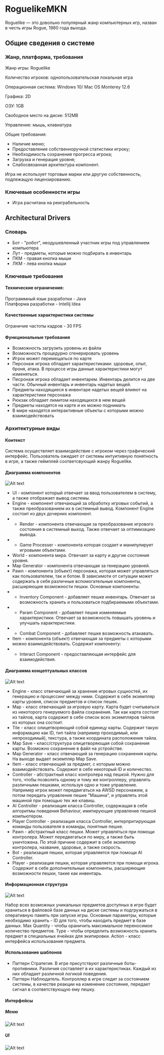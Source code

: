 # RoguelikeMKN
Roguelike — это довольно популярный жанр компьютерных игр, назван в честь игры Rogue, 1980 года выхода.
## Общие сведения о системе
### Жанр, платформа, требования

Жанр игры: Roguelike  

Количество игроков: однопользовательская локальная игра  

Операционная система: Windows 10/ Mac OS Monterey 12.6  

Графика: 2D 

ОЗУ: 1GB  

Свободное место на диске: 512MB   

Управление: мышь, клавиатура  

Общие требования:  
- Наличие меню;
- Предоставление собственноручной статистики игроку;
- Необходимость сохранения прогресса игрока;
- Загрузка и генерация уровня;
- Слабосвязанная архитектура компонент.

Игра не использует торговые марки или другую собственность, подлежащую лицензированию.

### Ключевые особенности игры
-  Игра расчитана на реиграбельность

## Architectural Drivers
### Словарь
- Бот - "робот", неодушевленный участник игры под управлением компьютера
- Лут - предметы, которые можно подбирать в инвентарь
- ПКМ - правая кнопка мыши
- ЛКМ - лева кнопка мыши

### Ключевые требования
#### Технические ограничения: 
Программный язык разработки - Java  
Платформа разработки - Intellij Idea  
#### Качественные характеристики системы
Ограничие частоты кадров - 30 FPS
#### Функциональные требования
- Возможность загрузить уровень из файла
- Возможность процедурно сгенерировать уровень
- Игрок может перемещаться по карте
- Персонаж игрока обладает характеристиками: здоровье, опыт, броня, атака. В процессе игры данные характеристики могут изменяться.
- Песронаж игрока обладает инвентарем. Инвентарь делится на две части. Обычный инвентарь и инвентарь надетых вещей.
- Предметы находящиеся в инвентаре надетых вещей влияют на характеристики персонажа
- Рюкзак обладает лимитом находящихся в нем вещей
- Предметы находятся на карте и их можно поднимать
- В мире находятся интерактивные объекты с которыми можно взаимодействовать

### Архитектурные виды
#### Контекст
Система осуществляет взаимодействие с игроком через графический интерфейс. Пользователь ожидает от системы интуитивную понятность в игре, а также геймплей соответсвующий жанру Roguelike.
#### Диаграмма компонентов 
![Alt text](images/roguelike_component.png?raw=true "Title")

- UI - компонент который отвечает за ввод пользователем в систему, а также отображает вывод системы.
- Engine - компонент отвечающий за обработку игровых событий, а также преобразованием их в системный вывод. Компонент Engine состоит из двух дочерних компонент.
- - Render - компонента отвечающая за преобразование игрового состояния в системный выход. Также отвечает за оптимизацию вывода.
- - Game Processer - компонента которая создает и манипулирует игровыми объектами.
- World - компонента мира. Отвечает за карту и другие состояния уровня.
- Map Generator - компонента отвечающая за генерацию уровней.
- Pawn - компонента (объект) персонажа, которая может управляться как пользователем, так и ботом. В зависимоти от ситуации может содержать в себя различные вспомогательные компоненты, расширяющие возможности пешки. Основные компоненты:
- - Inventory Component - добавляет пешке инвентарь. Отвечает за возможность хранить и пользоваться подбираемыми объектами.
- - Param Component - добавляет пешке изменяемые характеристики. Отвечает за возможность повышать уровень и улучшать характеристики.
- - Combat Component - добавляет пешке возможность атакавать.
- Item - компонента (объект) отвечающая за предметы с которыми можно взаимодействовать. Содержит компоненту:
- - Interact Component - предоставляющая интерфейс для взаимодействия.

#### Диаграмма концептуальных классов
![Alt text](images/roguelike_classes.png?raw=true "Title")

- Engine - класс отвечающий за хранение игровых сущностей, их генерацию и процессинг между ними. Содержит в себе экземпляр карты уровня, список предметов и список пешек.
- Map - класс отвечающий за игровую карту. Карта будет считываться из некоторого генеруемого файла сохранения. Так как карта состоит из тайлов, карта содержит в себе список всех экземпляров тайлов из которых она состоит.
- Tile - класс олицетворяющий собой единицу карты. Содержит такую информацию как ID, тип тайла (например проходимый, или непроходимый), текстура, а также координата расположения тайла.
- Map Save - класс/структура олицетворяющая собой сохранения карты. Возможно сохранение в файл на устройстве.
- Map Generator - класс отвечающий за генерацию сохранения карты. На выходе выдает экземпляр Map Save.
- Item - класс отвечающий за предмет, с которым можно взаимодействовать. Содержит в себе некоторый ID и количество.
- Controller - абстрактный класс контролера над пешкой. Нужно для того, чтобы позволять одному и тому же контроллеру, управлять различными пешками, используя одно и тоже управление. Например игрок может передвигаться на AWSD персонажем, а потом передать управление пешке "Машина", и управлять этой машиной при помощью тех же клавиш.
- AI Controller - реализация класса Controller, содержащая в себе алгоритмы поведения Behaviour, имитирующие управление пешкой компьютером.
- Player Controller - реализация класса Controller, интерпритирующая команды пользователя в команды, понятные пешке.
- Pawn - абстрактный класс пешки. Может управляться при помощи контролера. Может передвегаться по миру, а также быть уничтожена. По этой причине содержит в себе экземпляр контролера, название, здоровье, а также скорость.
- Bot - реализация пешки, которая управляется при помощи AI Controller.
- Player - реализация пешки, которая управляется при помощи игрока. Содержит в себе дополнительные компоненты, расширяющие возможности пешки, такие как инвентарь.
#### Информационная структура
![Alt text](images/ItemDB.png?raw=true "Title")

Набор всех возможных уникальных предметов доступных в игре будет храниться в файловой базе данных на диске системы и подгружаться в оперативную память при запуске игры. Основные параметры, которые необходимо хранить - ID для того, чтобы находить предмет в базе данных. Max Quantity - чтобы ораничить максимальное переносимое количество предметов. Type - чтобы определить возможность хранить предмет в специальных ячейках для экипировки. Action - класс интерфейса использования предмета.
#### Использование шаблонов
- Паттерн Стратегия. В игре присутствуют различные боты-противники. Различия составляет в их характеристиках. Каждый из них обладает различной логикой поведения. 
- Паттерн Наблюдатель. Контроллер в игре следит за состоянием системы, в качестве реакции на изменение состояние, передает сигнал в соответствующую ему пешку.

#### Интерфейсы
##### Меню
![Alt text](images/menu.png?raw=true "Title")
##### UI
![Alt text](images/ui.png?raw=true "Title")
